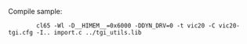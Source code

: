 Compile sample:

```
        cl65 -Wl -D__HIMEM__=0x6000 -DDYN_DRV=0 -t vic20 -C vic20-tgi.cfg -I.. import.c ../tgi_utils.lib
```
